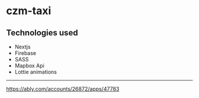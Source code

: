 # czm-taxi

## Technologies used

- Nextjs
- Firebase
- SASS
- Mapbox Api
- Lottie animations

---

https://ably.com/accounts/26872/apps/47783
